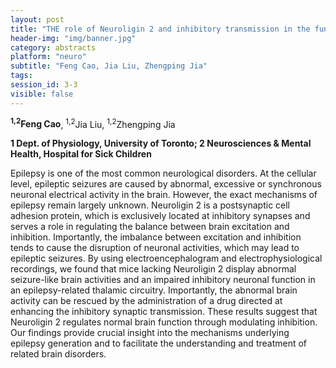 ```yaml
---
layout: post
title: "THE role of Neuroligin 2 and inhibitory transmission in the function of thalamic circuitry epilepsy"
header-img: "img/banner.jpg"
category: abstracts
platform: "neuro"
subtitle: "Feng Cao, Jia Liu, Zhengping Jia"
tags: 
session_id: 3-3
visible: false
---
```

**<sup>1,2</sup>Feng Cao**, <sup>1,2</sup>Jia Liu, <sup>1,2</sup>Zhengping Jia

__1 Dept. of Physiology, University of Toronto; 2 Neurosciences & Mental Health, Hospital for Sick Children__

Epilepsy is one of the most common neurological disorders. At the cellular level, epileptic seizures are caused by abnormal, excessive or synchronous neuronal electrical activity in the brain. However, the exact mechanisms of epilepsy remain largely unknown. Neuroligin 2 is a postsynaptic cell adhesion protein, which is exclusively located at inhibitory synapses and serves a role in regulating the balance between brain excitation and inhibition. Importantly, the imbalance between excitation and inhibition tends to cause the disruption of neuronal activities, which may lead to epileptic seizures. By using electroencephalogram and electrophysiological recordings, we found that mice lacking Neuroligin 2 display abnormal seizure-like brain activities and an impaired inhibitory neuronal function in an epilepsy-related thalamic circuitry. Importantly, the abnormal brain activity can be rescued by the administration of a drug directed at enhancing the inhibitory synaptic transmission. These results suggest that Neuroligin 2 regulates normal brain function through modulating inhibition. Our findings provide crucial insight into the mechanisms underlying epilepsy generation and to facilitate the understanding and treatment of related brain disorders.